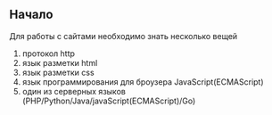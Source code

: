 ## Начало

Для работы с сайтами необходимо знать несколько вещей
1. протокол http
2. язык разметки html
3. язык разметки css
4. язык программирования для броузера JavaScript(ECMAScript)
5. один из серверных языков (PHP/Python/Java/javaScript(ECMAScript)/Go)